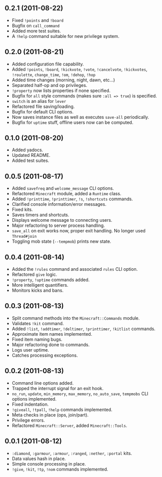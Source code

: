 0.2.1 (2011-08-22)
------------------

* Fixed `!points` and `!board`
* Bugfix on `call_command`
* Added more test suites.
* A `!help` command suitable for new privilege system.

0.2.0 (2011-08-21)
------------------

* Added configuration file capability.
* Added `!points`, `!board`, `!kickvote`, `!vote`, `!cancelvote`, `!kickvotes`, `!roulette`, `change_time`, `!om`, `!dehop`, `!hop`
* Added time changes (morning, night, dawn, etc...)
* Separated half-op and op privileges.
* `!property` now lists properties if none specified.
* Bugfix for `all` style commands (makes sure `:all => true`) is specified.
* `switch` is an alias for `lever`
* Refactored file saving/loading.
* Bugfix for default CLI options.
* Now saves instance files as well as executes `save-all` periodically.
* Bugfix for `uptime` stuff, offline users now can be computed.

0.1.0 (2011-08-20)
------------------

* Added yadocs.
* Updated README.
* Added test suites.

0.0.5 (2011-08-17)
------------------

* Added `savefreq` and `welcome_message` CLI options.
* Refactored `Minecraft` module, added a `Runtime` class.
* Added `!printtime`, `!printtimer`, `!s`, `!shortcuts` commands.
* Clarified console information/error messages.
* Fixed kits.
* Saves timers and shortcuts.
* Displays welcome message to connecting users.
* Major refactoring to server process handling.
* `save_all` on exit works now, proper exit handling.  No longer used `Thread#join`
* Toggling mob state (`--tempmob`) prints new state.

0.0.4 (2011-08-14)
------------------

* Added the `!rules` command and associated `rules` CLI option.
* Refactored `give` logic.
* `!property`, `!uptime` commands added.
* More intelligent quantifiers.
* Monitors kicks and bans.

0.0.3 (2011-08-13)
------------------

* Split command methods into the `Minecraft::Commands` module.
* Validates `!kit` command.
* Added `!list`, `!addtimer`, `!deltimer`, `!printtimer`, `!kitlist` commands.
* Approximate item names implemented.
* Fixed item naming bugs.
* Major refactoring done to commands.
* Logs user uptime.
* Catches processing exceptions.

0.0.2 (2011-08-13)
------------------

* Command line options added.
* Trapped the interrupt signal for an exit hook.
* `no_run`, `update`, `min_memory`, `max_memory`, `no_auto_save`, `tempmobs` CLI options implemented.
* Fixed indentation.
* `!giveall`, `!tpall`, `!help` commands implemented.
* Meta checks in place (ops, join/part).
* Privilege errors.
* Refactored `Minecraft::Server`, added `Minecraft::Tools`.

0.0.1 (2011-08-12)
------------------

* `:diamond`, `:garmour`, `:armour`, `:ranged`, `:nether`, `:portal` kits.
* Data values hash in place.
* Simple console processing in place.
* `!give`, `!kit`, `!tp`, `!nom` commands implemented.
